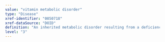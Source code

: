 ```yaml
---
value: "vitamin metabolic disorder"
type: "Disease"
xref-identifier: "0050718"
xref-dataSource: "DOID"
definition: "An inherited metabolic disorder resulting from a deficiency in vitamin or vitamin cofactor transport or metabolism."
level: "3"
---
```

